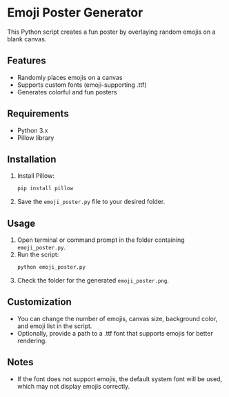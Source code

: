 # Emoji Poster Generator

This Python script creates a fun poster by overlaying random emojis on a blank canvas.

## Features
- Randomly places emojis on a canvas
- Supports custom fonts (emoji-supporting .ttf)
- Generates colorful and fun posters

## Requirements
- Python 3.x
- Pillow library

## Installation
1. Install Pillow:
   ```bash
   pip install pillow
   ```
2. Save the `emoji_poster.py` file to your desired folder.

## Usage
1. Open terminal or command prompt in the folder containing `emoji_poster.py`.
2. Run the script:
   ```bash
   python emoji_poster.py
   ```
3. Check the folder for the generated `emoji_poster.png`.

## Customization
- You can change the number of emojis, canvas size, background color, and emoji list in the script.
- Optionally, provide a path to a .ttf font that supports emojis for better rendering.

## Notes
- If the font does not support emojis, the default system font will be used, which may not display emojis correctly.
